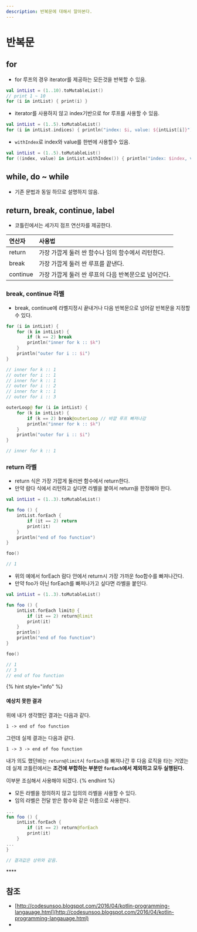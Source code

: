 ```yaml
---
description: 반복문에 대해서 알아본다.
---
```


# 반복문

## for

* for 루프의 경우 iterator를 제공하는 모든것을 반복할 수 있음.

```kotlin
val intList = (1..10).toMutableList()
// print 1 ~ 10
for (i in intList) { print(i) }
```

* iterator를 사용하지 않고 index기반으로 for 루프를 사용할 수 있음.

```kotlin
val intList = (1..5).toMutableList()
for (i in intList.indices) { println("index: $i, value: ${intList[i]}") }
```

* `withIndex`로 index와 value를 한번에 사용할수 있음.

```kotlin
val intList = (1..5).toMutableList()
for ((index, value) in intList.withIndex()) { println("index: $index, value: $value") }
```

## while, do ~ while

* 기존 문법과 동일 하므로 설명하지 않음.

## return, break, continue, label

* 코틀린에서는 세가지 점프 연산자를 제공한다.

| 연산자 | 사용법 |
| :--- | :--- |
| return | 가장 가깝게 둘러 싼 함수나 임의 함수에서 리턴한다. |
| break | 가장 가깝게 둘러 싼 루프를 끝낸다. |
| continue | 가장 가깝게 둘러 싼 루프의 다음 반복문으로 넘어간다. |

### break, continue 라벨

* break, continue에 라벨지정시 끝내거나 다음 반복문으로 넘어갈 반복문을 지정할 수 있다.

```kotlin
for (i in intList) {
    for (k in intList) {
        if (k == 2) break
        println("inner for k :: $k")
    }
    println("outer for i :: $i")
}

// inner for k :: 1
// outer for i :: 1
// inner for k :: 1
// outer for i :: 2
// inner for k :: 1
// outer for i :: 3
```

```kotlin
outerLoop@ for (i in intList) {
    for (k in intList) {
        if (k == 2) break@outerLoop // 바깥 루프 빠져나감
        println("inner for k :: $k")
    }
    println("outer for i :: $i")
}

// inner for k :: 1
```

### return 라벨

* return 식은 가장 가깝게 둘러싼 함수에서 return한다.
* 만약 람다 식에서 리턴하고 싶다면 라벨을 붙여서 return을 한정해야 한다.

```kotlin
val intList = (1..3).toMutableList()

fun foo () {
    intList.forEach {
        if (it == 2) return
        print(it)
    }
    println("end of foo function")
}

foo()

// 1
```

* 위의 예에서 forEach 람다 안에서 return시 가장 가까운 foo함수를 빠져나간다.
* 만약 foo가 아닌 forEach를 빠져나가고 싶다면 라벨을 붙인다.

```kotlin
val intList = (1..3).toMutableList()

fun foo () {
    intList.forEach limit@ {
        if (it == 2) return@limit
        print(it)
    }
    println()
    println("end of foo function")
}

foo()

// 1
// 3
// end of foo function
```

{% hint style="info" %}
#### 예상치 못한 결과

위에 내가 생각했던 결과는 다음과 같다.

```text
1 -> end of foo function
```

그런데 실제 결과는 다음과 같다.

```text
1 -> 3 -> end of foo function
```

내가 의도 했던바는 `return@limit`시 `forEach`를 빠져나간 후 다음 로직을 타는 거였는데 실제 코틀린에서는 **조건에 부합하는 부분만 `forEach`에서 제외하고 모두 실행된다.**

이부분 조심해서 사용해야 되겠다.
{% endhint %}

* 모든 라벨을 정의하지 않고 임의의 라벨을 사용할 수 있다.
* 임의 라벨은 전달 받은 함수와 같은 이름으로 사용한다.

```kotlin
...
fun foo () {
    intList.forEach {
        if (it == 2) return@forEach
        print(it)
    }
...
}

// 결과값은 상위와 같음.
```

\*\*\*\*



## 참조

* [http://codesunsoo.blogspot.com/2016/04/kotlin-programming-langauage.html](http://codesunsoo.blogspot.com/2016/04/kotlin-programming-langauage.html)
* 
